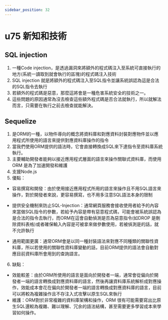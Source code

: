 ```yaml
---
sidebar_position: 32
---
```


# u75 新知和技術 


## SQL injection
1. 一種Code injection，是透過漏洞來將額外的程式碼注入至系統可直接執行的地方(系統一讀取到就會執行的區塊)的程式碼注入技術
2. SQL injection 就是將額外的程式碼注入至SQL指令並讓系統誤認為這是合法的SQL指令去執行
3. 若額外的程式碼是惡意，那麼這將會是一種危害系統安全的技術之一。
4. 這些問題的原因通常為沒去檢查這些額外程式碼是否合法就執行，所以就解法而言，只需要在執行之前去檢查就能解決。



## Sequelize
1. 是ORM的一種，以物件導向的概念將資料庫和對應資料封裝對應物件並以應用程式所使用的語言來提供對應資料庫操作的指令
2. 當我們使用ORM提供的語法時，它會直接轉換成SQL來下達指令至資料庫系統執行。
3. 主要輔助開發者能夠以接近應用程式層面的語言來操作關聯式資料庫，而使用 ORM 是為了加速開發和維護
4. 支援Node.js
5. 優點：
  - 容易撰寫和開發：由於使用接近應用程式所用的語言來操作且不用SQL語言來操作，對於開發者來說，更容易撰寫，也不用多注意SQL語法本身的限制
  - 提供安全機制來防止SQL-Injection：通常網頁服務會接收使用者給予的內容來當做SQL指令的參數，若給予內容是帶有惡意程式碼，可能會被系統誤認為是合法的指令去執行，而ORM在這會自動偵測是否為惡意指令(如DROP 是刪除資料表格)或者確保輸入內容是可被拿來做參數使用，若被偵測是的話，就不允許執行
  
  - 通用範圍更廣：通常ORM會是以同一種封裝語法來對應不同種類的關聯性資料庫，所以若使用的關聯性資料庫變動的話，目前ORM提供的語法會自動對應目前資料庫所會用到的查詢語言。

6. 缺點：
  - 效能較差：由於ORM所使用的語言是面向於開發者一端，通常會從偏向於開發者一端的語言轉換成對應資料庫的語言，然後再讓資料庫系統解析成對應操作，效能成本會花在偏向於開發者一端的語言轉換成對應資料庫的語言，目前可以將較為複雜操作且不存注入式攻擊以原生SQL來執行
  - 維護：ORM對於非常複雜的資料庫架構和操作，ORM 很有可能需要寫出比原生SQL還較為複雜、難以理解、冗余的語法結構，甚至需要更多學習成本來學習如何操作。